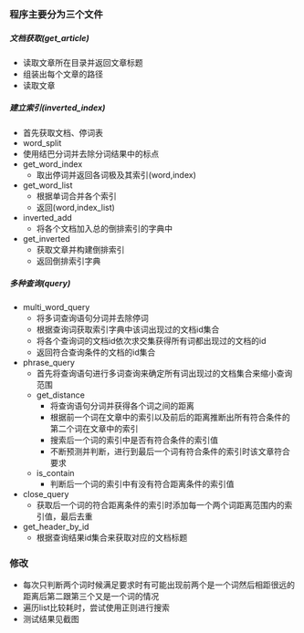 ### 程序主要分为三个文件
##### 文档获取(get_article)
- 读取文章所在目录并返回文章标题
- 组装出每个文章的路径
- 读取文章 
  
##### 建立索引(inverted_index)
- 首先获取文档、停词表
- word_split
 - 使用结巴分词并去除分词结果中的标点  
- get_word_index
  - 取出停词并返回各词极及其索引(word,index)
- get_word_list
  - 根据单词合并各个索引
  - 返回(word,index_list)
- inverted_add
  - 将各个文档加入总的倒排索引的字典中
- get_inverted
  - 获取文章并构建倒排索引
  - 返回倒排索引字典  
  
##### 多种查询(query)
- multi_word_query
  - 将多词查询语句分词并去除停词
  - 根据查询词获取索引字典中该词出现过的文档id集合
  - 将各个查询词的文档id依次求交集获得所有词都出现过的文档的id
  - 返回符合查询条件的文档的id集合  
- phrase_query
  - 首先将查询语句进行多词查询来确定所有词出现过的文档集合来缩小查询范围  
  - get_distance
    - 将查询语句分词并获得各个词之间的距离
    - 根据前一个词在文章中的索引以及前后的距离推断出所有符合条件的第二个词在文章中的索引
    - 搜索后一个词的索引中是否有符合条件的索引值
    - 不断预测并判断，进行到最后一个词有符合条件的索引时该文章符合要求
  - is_contain
    - 判断后一个词的索引中有没有符合距离条件的索引值
- close_query
  - 获取后一个词的符合距离条件的索引时添加每一个两个词距离范围内的索引值，最后去重
- get_header_by_id
  - 根据查询结果id集合来获取对应的文档标题

### 修改
- 每次只判断两个词时候满足要求时有可能出现前两个是一个词然后相距很远的距离后第二跟第三个又是一个词的情况
- 遍历list比较耗时，尝试使用正则进行搜索
- 测试结果见截图  

